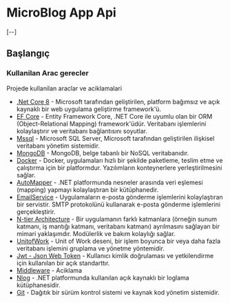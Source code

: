 # MicroBlog App Api

[--]

## Başlangıç

### Kullanilan Arac gerecler

Projede kullanilan araclar ve aciklamalari
- [.Net Core 8](https://learn.microsoft.com/en-us/dotnet/core/whats-new/dotnet-8/overview) - Microsoft tarafından geliştirilen, platform bağımsız ve açık kaynaklı bir web uygulama geliştirme framework'ü.
- [EF Core](https://learn.microsoft.com/en-us/ef/core/) -  Entity Framework Core, .NET Core ile uyumlu olan bir ORM (Object-Relational Mapping) framework'üdür. Veritabanı işlemlerini kolaylaştırır ve veritabanı bağlantısını soyutlar.
- [Mssql](https://learn.microsoft.com/en-us/sql/sql-server/what-is-sql-server?view=sql-server-ver16) - Microsoft SQL Server, Microsoft tarafından geliştirilen ilişkisel veritabanı yönetim sistemidir. 
- [MongoDB](https://www.mongodb.com/) - MongoDB, belge tabanlı bir NoSQL veritabanıdır. 
- [Docker](https://docs.docker.com/get-started/overview/) - Docker, uygulamaları hızlı bir şekilde paketleme, teslim etme ve çalıştırma için bir platformdur. Yazılımların konteynerlere yerleştirilmesini sağlar.
- [AutoMapper](https://docs.automapper.org/en/stable/) - .NET platformunda nesneler arasında veri eşlemesi (mapping) yapmayı kolaylaştıran bir kütüphanedir. 
- [EmailService](https://learn.microsoft.com/en-us/dotnet/api/system.net.mail.smtpclient?view=net-8.0) - Uygulamaların e-posta gönderme işlemlerini kolaylaştıran bir servistir. SMTP protokolünü kullanarak e-posta gönderme işlemlerini gerçekleştirir.
- [N-tier Architecture](https://learn.microsoft.com/en-us/azure/architecture/guide/architecture-styles/n-tier) - Bir uygulamanın farklı katmanlara (örneğin sunum katmanı, iş mantığı katmanı, veritabanı katmanı) ayrılmasını sağlayan bir mimari yaklaşımdır. Modülerlik ve bakım kolaylığı sağlar.
- [UnitofWork](https://learn.microsoft.com/en-us/aspnet/mvc/overview/older-versions/getting-started-with-ef-5-using-mvc-4/implementing-the-repository-and-unit-of-work-patterns-in-an-asp-net-mvc-application) - Unit of Work deseni, bir işlem boyunca bir veya daha fazla veritabanı işlemini gruplama ve yönetme yöntemidir. 
- [Jwt - Json Web Token](https://jwt.io/introduction) - Kullanıcı kimlik doğrulaması ve yetkilendirme için kullanılan bir açık standarttır.
- [Middleware](https://learn.microsoft.com/en-us/aspnet/core/fundamentals/middleware/?view=aspnetcore-8.0) - Aciklama
- [Nlog](https://nlog-project.org/) - .NET platformunda kullanılan açık kaynaklı bir loglama kütüphanesidir.
- [Git](https://git-scm.com/) - Dağıtık bir sürüm kontrol sistemi ve kaynak kod yönetim sistemidir.
